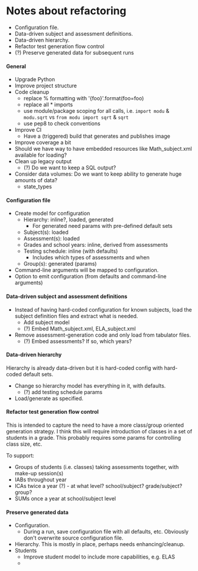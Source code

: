 # Notes about refactoring

* Configuration file.
* Data-driven subject and assessment definitions.
* Data-driven hierarchy.
* Refactor test generation flow control
* (?) Preserve generated data for subsequent runs

#### General

* Upgrade Python
* Improve project structure
* Code cleanup
    * replace % formatting with '{foo}'.format(foo=foo)
    * replace all * imports
    * use module/package scoping for all calls, i.e. `import modu` & `modu.sqrt` vs `from modu import sqrt` & `sqrt`
    * use pep8 to check conventions
* Improve CI
    * Have a (triggered) build that generates and publishes image
* Improve coverage a bit
* Should we have way to have embedded resources like Math_subject.xml available for loading?
* Clean up legacy output
    * (?) Do we want to keep a SQL output?
* Consider data volumes: Do we want to keep ability to generate huge amounts of data?
    * state_types


#### Configuration file

* Create model for configuration
    * Hierarchy: inline?, loaded, generated
        * For generated need params with pre-defined default sets
    * Subject(s): loaded
    * Assessment(s): loaded
    * Grades and school years: inline, derived from assessments
    * Testing schedule: inline (with defaults)
        * Includes which types of assessments and when
    * Group(s): generated (params)
* Command-line arguments will be mapped to configuration.
* Option to emit configuration (from defaults and command-line arguments)


#### Data-driven subject and assessment definitions

* Instead of having hard-coded configuration for known subjects, load the subject definition files and extract what is needed.
    * Add subject model
    * (?) Embed Math_subject.xml, ELA_subject.xml
* Remove assessment-generation code and only load from tabulator files.
    * (?) Embed assessments? If so, which years?


#### Data-driven hierarchy

Hierarchy is already data-driven but it is hard-coded config with hard-coded default sets.
* Change so hierarchy model has everything in it, with defaults.
    * (?) add testing schedule params
* Load/generate as specified.


#### Refactor test generation flow control

This is intended to capture the need to have a more class/group oriented generation strategy.
I think this will require introduction of classes in a set of students in a grade. This probably requires some params for controlling class size, etc.

To support:
* Groups of students (i.e. classes) taking assessments together, with make-up session(s)
* IABs throughout year
* ICAs twice a year (?) - at what level? school/subject? grade/subject? group?
* SUMs once a year at school/subject level


#### Preserve generated data

* Configuration.
    * During a run, save configuration file with all defaults, etc. Obviously don't overwrite source configuration file.
* Hierarchy. This is mostly in place, perhaps needs enhancing/cleanup.
* Students
    * Improve student model to include more capabilities, e.g. ELAS
    *
